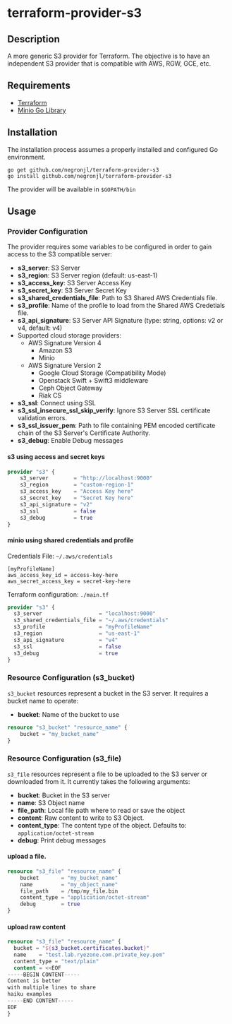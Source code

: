 # terraform-provider-s3

## Description
A more generic S3 provider for Terraform.  The objective is to have an independent S3 provider that is compatible with AWS, RGW, GCE, etc.

## Requirements
* [Terraform](https://github.com/hashicorp/terraform)
* [Minio Go Library](https://github.com/minio/minio-go)

## Installation
The installation process assumes a properly installed and configured Go environment.
```
go get github.com/negronjl/terraform-provider-s3
go install github.com/negronjl/terraform-provider-s3
```
The provider will be available in ```$GOPATH/bin```

## Usage

### Provider Configuration
The provider requires some variables to be configured in order to gain access to the S3 compatible server:

* **s3_server**: S3 Server
* **s3_region**: S3 Server region (default: us-east-1)
* **s3_access_key**: S3 Server Access Key
* **s3_secret_key**: S3 Server Secret Key
* **s3_shared_credentials_file**: Path to S3 Shared AWS Credentials file.
* **s3_profile**: Name of the profile to load from the Shared AWS Credetials file.
* **s3_api_signature**: S3 Server API Signature (type: string, options: v2 or v4, default: v4)
* Supported cloud storage providers:
   * AWS Signature Version 4
      * Amazon S3
      * Minio
   * AWS Signature Version 2
      * Google Cloud Storage (Compatibility Mode)
      * Openstack Swift + Swift3 middleware
      * Ceph Object Gateway
      * Riak CS
* **s3_ssl**: Connect using SSL
* **s3_ssl_insecure_ssl_skip_verify**: Ignore S3 Server SSL certificate validation errors.
* **s3_ssl_issuer_pem**: Path to file containing PEM encoded certificate chain of the S3 Server's Certificate Authority.
* **s3_debug**: Enable Debug messages

#### s3 using access and secret keys
```terraform
provider "s3" {
    s3_server        = "http://localhost:9000"
    s3_region        = "custom-region-1"
    s3_access_key    = "Access Key here"
    s3_secret_key    = "Secret Key here"
    s3_api_signature = "v2"
    s3_ssl           = false
    s3_debug         = true
}
```

#### minio using shared credentials and profile

Credentials File:  `~/.aws/credentials `
```
[myProfileName]
aws_access_key_id = access-key-here
aws_secret_access_key = secret-key-here
```

Terraform configuration:  `./main.tf`
```terraform
provider "s3" {
  s3_server                  = "localhost:9000"
  s3_shared_credentials_file = "~/.aws/credentials"
  s3_profile                 = "myProfileName"
  s3_region                  = "us-east-1"
  s3_api_signature           = "v4"
  s3_ssl                     = false
  s3_debug                   = true
}
```

### Resource Configuration (s3_bucket)
```s3_bucket``` resources represent a bucket in the S3 server.  It requires a bucket name to operate:

* **bucket**: Name of the bucket to use

```terraform
resource "s3_bucket" "resource_name" {
	bucket = "my_bucket_name"
}
```


### Resource Configuration (s3_file)
```s3_file``` resources represent a file to be uploaded to the S3 server or downloaded from it.  It currently takes the following arguments:
* **bucket**: Bucket in the S3 server
* **name**: S3 Object name
* **file_path**: Local file path where to read or save the object
* **content**: Raw content to write to S3 Object.
* **content_type**: The content type of the object.  Defaults to: ```application/octet-stream```
* **debug**: Print debug messages

#### upload a file.

```terraform
resource "s3_file" "resource_name" {
    bucket       = "my_bucket_name"
    name         = "my_object_name"
    file_path    = /tmp/my_file.bin
    content_type = "application/octet-stream"
    debug        = true
}
```

#### upload raw content

```terraform
resource "s3_file" "resource_name" {
  bucket = "${s3_bucket.certificates.bucket}"
  name    = "test.lab.ryezone.com.private_key.pem"
  content_type = "text/plain"
  content = <<EOF
-----BEGIN CONTENT-----
Content is better
with multiple lines to share
haiku examples
-----END CONTENT-----
EOF
}
```
